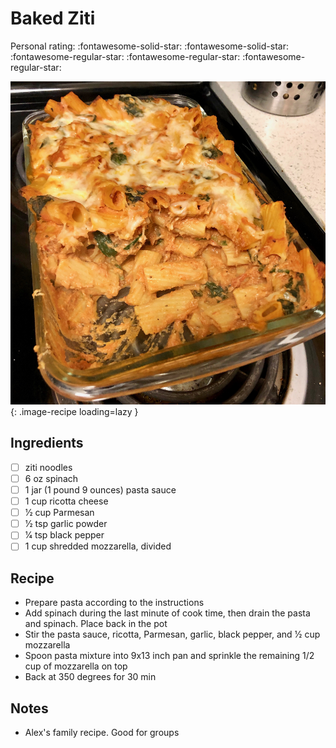 <!-- Do not modify sections with "AUTO-*". They are updated by make.py -->

# Baked Ziti

<!-- rating=2; (User can specify rating on scale of 1-5) -->
<!-- AUTO-UserRating -->
Personal rating: :fontawesome-solid-star: :fontawesome-solid-star: :fontawesome-regular-star: :fontawesome-regular-star: :fontawesome-regular-star:
<!-- /AUTO-UserRating -->

<!-- name_image=baked_ziti.jpeg; (User can specify image name if multiple exist) -->
<!-- AUTO-Image -->
![baked_ziti.jpeg](./baked_ziti.jpeg){: .image-recipe loading=lazy }
<!-- /AUTO-Image -->

## Ingredients

* [ ] ziti noodles
* [ ] 6 oz spinach
* [ ] 1 jar (1 pound 9 ounces) pasta sauce
* [ ] 1 cup ricotta cheese
* [ ] 1⁄2 cup Parmesan
* [ ] 1⁄2 tsp garlic powder
* [ ] 1⁄4 tsp black pepper
* [ ] 1 cup shredded mozzarella, divided

## Recipe

* Prepare pasta according to the instructions
* Add spinach during the last minute of cook time, then drain the pasta and spinach. Place back in the pot
* Stir the pasta sauce, ricotta, Parmesan, garlic, black pepper, and 1⁄2 cup mozzarella
* Spoon pasta mixture into 9x13 inch pan and sprinkle the remaining 1/2 cup of mozzarella on top
* Back at 350 degrees for 30 min

## Notes

* Alex's family recipe. Good for groups
